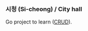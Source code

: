 ### 시청 (Si-cheong) / City hall

Go project to learn ([CRUD](https://en.wikipedia.org/wiki/Create,_read,_update_and_delete)).